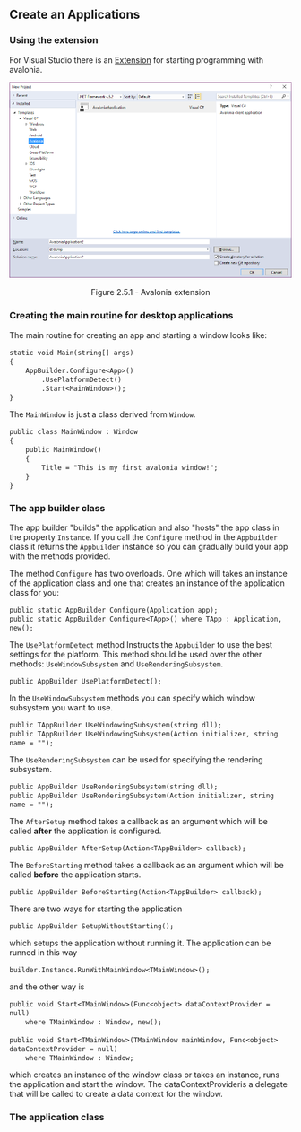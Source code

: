 ## Create an Applications

### Using the extension

For Visual Studio there is an 
[Extension](https://marketplace.visualstudio.com/items?itemName=AvaloniaTeam.AvaloniaforVisualStudio) 
for starting programming with avalonia.

![alt text](./images/add-dialogs.png "Figure 2.5.1 - Avalonia extension")
<center>Figure 2.5.1 - Avalonia extension</center>

### Creating the main routine for desktop applications

The main routine for creating an app and starting a window looks like:

    static void Main(string[] args)
    {
        AppBuilder.Configure<App>()
            .UsePlatformDetect()
            .Start<MainWindow>();
    }

The `MainWindow` is just a class derived from `Window`.

    public class MainWindow : Window
    {
        public MainWindow()
        {
            Title = "This is my first avalonia window!";
        }
    }

### The app builder class

The app builder "builds" the application and also "hosts" the app class in the property `Instance`. 
If you call the `Configure` method in the `Appbuilder` class it returns the `Appbuilder` instance so you can gradually
build your app with the methods provided.

The method `Configure` has two overloads. One which will takes an instance of the application class 
and one that creates an instance of the application class for you:

    public static AppBuilder Configure(Application app);
    public static AppBuilder Configure<TApp>() where TApp : Application, new();

The `UsePlatformDetect` method Instructs the `Appbuilder` to use the best settings for the platform. 
This method should be used over the other methods: `UseWindowSubsystem` and `UseRenderingSubsystem`.

    public AppBuilder UsePlatformDetect();

In the `UseWindowSubsystem` methods you can specify which window subsystem you want to use.

    public TAppBuilder UseWindowingSubsystem(string dll);
    public TAppBuilder UseWindowingSubsystem(Action initializer, string name = "");

The `UseRenderingSubsystem` can be used for specifying the rendering subsystem. 

    public AppBuilder UseRenderingSubsystem(string dll);
    public AppBuilder UseRenderingSubsystem(Action initializer, string name = "");

The `AfterSetup` method takes a callback as an argument which will be called **after** the application is configured.

    public AppBuilder AfterSetup(Action<TAppBuilder> callback); 

The `BeforeStarting` method takes a callback as an argument which will be called **before** the application starts.

    public AppBuilder BeforeStarting(Action<TAppBuilder> callback);

There are two ways for starting the application

    public AppBuilder SetupWithoutStarting();

which setups the application without running it. The application can be runned in this way

    builder.Instance.RunWithMainWindow<TMainWindow>();

and the other way is

    public void Start<TMainWindow>(Func<object> dataContextProvider = null) 
        where TMainWindow : Window, new();

    public void Start<TMainWindow>(TMainWindow mainWindow, Func<object> dataContextProvider = null) 
        where TMainWindow : Window;

which creates an instance of the window class or takes an instance, runs the application and start the window. 
The dataContextProvideris a delegate that will be called to create a data context for the window.

### The application class

